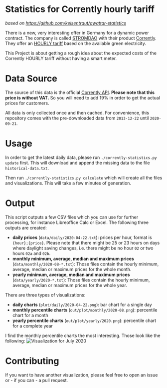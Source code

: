 # Statistics for Corrently hourly tariff

*based on https://github.com/keisentraut/awattar-statistics*

There is a new, very interesting offer in Germany for a dynamic power contract.
The company is called [STROMDAO](https://www.stromdao.de/) with their product [Corrently](https://www.corrently.de/home.html).
They offer an [HOURLY tariff](https://www.corrently.de/gruenstromerlebnis/gruenstromindex.html) based on the available green electricity.

This Project is about getting a rough idea about the expected costs of the Corrently HOURLY tariff without having a smart meter.

# Data Source

The source of this data is the official [Corrently API](https://corrently.io/).
**Please note that this price is without VAT.**
So you will need to add 19% in order to get the actual prices for customers.

All data is only collected once and then cached.
For convenience, this repository comes with the pre-downloaded data from ```2013-12-22``` until ```2020-09-21```.

# Usage

In order to get the latest daily data, please run ```./corrently-statistics.py update``` first.
This will download and append the missing data to the file ```historical-data.txt```.

Then run ```./corrently-statistics.py calculate``` which will create all the files and visualizations.
This will take a few minutes of generation.

# Output

This script outputs a few CSV files which you can use for further processing, for instance Libreoffice Calc or Excel.
The following three outputs are created:

* **daily prices** (```data/daily/2020-04-22.txt```): prices per hour, format is ```{hour};{price}```. Please note that there might be 25 or 23 hours on days where daylight saving changes, i.e. there might be no hour ```02``` or two hours ```02a``` and ```02b```.
* **monthly minimum, average, median and maximum prices** (```data/monthly/2020-08-*.txt```): Those files contain the hourly minimum, average, median or maximum prices for the whole month.
* **yearly minimum, average, median and maximum prices** (```data/yearly/2020-*.txt```): Those files contain the hourly minimum, average, median or maximum prices for the whole year.

There are three types of visualizations:

* **daily charts** (```plot/daily/2020-04-22.png```): bar chart for a single day
* **monthly percentile charts** (```out/plot/monthly/2020-08.png```): percentile chart for a month
* **yearly percentile charts** (```out/plot/yearly/2020.png```): percentile chart for a complete year

I find the monthly percentile charts the most interesting. Those look like the following:
![Visualization for July 2020](plot_monthly_2020-07.png)

# Contributing

If you want to have another visualization, please feel free to open an issue or - if you can - a pull request.

